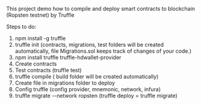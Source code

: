 This project demo how to compile and deploy smart contracts to blockchain (Ropsten testnet) by Truffle

Steps to do:
1. npm install -g truffle
2. truffle init 
(contracts, migrations, test folders will be created automatically, file Migrations.sol keeps track of changes of your code.)
3. npm install truffle truffle-hdwallet-provider
4. Create contracts
5. Test contracts (truffle test)
6. truffle compile
( build folder will be created automatically)
7. Create file in migrations folder to deploy 
8. Config truffle (config provider, mnemonic, network, infura)
9. truffle migrate --network ropsten (truffle deploy = truffle migrate)
